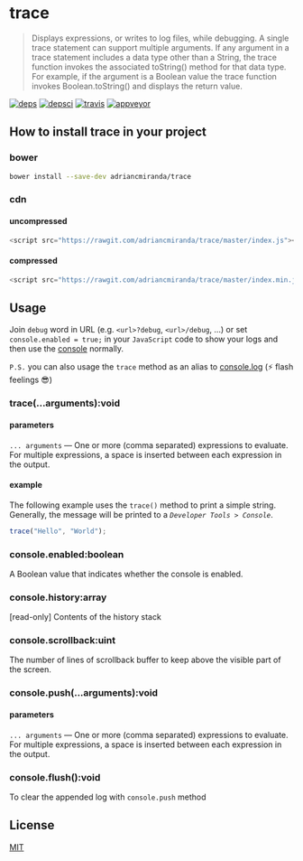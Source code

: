 trace
=====

> Displays expressions, or writes to log files, while debugging. A single trace statement can support multiple arguments. If any argument in a trace statement includes a data type other than a String, the trace function invokes the associated toString() method for that data type. For example, if the argument is a Boolean value the trace function invokes Boolean.toString() and displays the return value.

[![deps][deps]][deps-url]
[![depsci][depsci]][depsci-url]
[![travis][travis]][travis-url]
[![appveyor][appveyor]][appveyor-url]

## How to install __trace__ in your project

### bower

```bash
bower install --save-dev adriancmiranda/trace
```

### cdn


#### uncompressed

```javascript
<script src="https://rawgit.com/adriancmiranda/trace/master/index.js"></script>
```


#### compressed

```javascript
<script src="https://rawgit.com/adriancmiranda/trace/master/index.min.js"></script>
```


## Usage

Join `debug` word in URL (e.g. `<url>?debug`, `<url>/debug`, ...)  or set `console.enabled = true;`  in your `JavaScript` code to show your logs and then use the [console](https://developer.mozilla.org/en/docs/Web/API/console) normally.

`P.S.` you can also usage the `trace` method as an alias to [console.log](https://developer.mozilla.org/en-US/docs/Web/API/Console/log) (:zap: flash feelings :sunglasses:)

### **trace(...arguments):void**

#### parameters

`... arguments` — One or more (comma separated) expressions to evaluate. For multiple expressions, a space is inserted between each expression in the output.


#### example

The following example uses the `trace()` method to print a simple string. Generally, the message will be printed to a _`Developer Tools > Console`_.

```javascript
trace("Hello", "World");
```
### **console.enabled:boolean**
A Boolean value that indicates whether the console is enabled.

### **console.history:array**
[read-only] Contents of the history stack

### **console.scrollback:uint**

The number of lines of scrollback buffer to keep above the visible part of the screen.

### **console.push(...arguments):void**

#### parameters

`... arguments` — One or more (comma separated) expressions to evaluate. For multiple expressions, a space is inserted between each expression in the output.

### **console.flush():void**

To clear the appended log with `console.push` method


## License

[MIT][license-url]


<!-- links -->

[deps]: https://david-dm.org/adriancmiranda/trace.svg
[deps-url]: https://david-dm.org/adriancmiranda/trace

[depsci]: https://dependencyci.com/github/adriancmiranda/trace/badge
[depsci-url]: https://dependencyci.com/github/adriancmiranda/trace

[travis]: https://travis-ci.org/adriancmiranda/trace.svg?branch=master
[travis-url]: https://travis-ci.org/adriancmiranda/trace

[appveyor]: https://ci.appveyor.com/api/projects/status/hucvow1n0t3q3le3/branch/master?svg=true
[appveyor-url]: https://ci.appveyor.com/project/adriancmiranda/trace/branch/master

[license-url]: https://github.com/adriancmiranda/trace/blob/master/LICENSE
